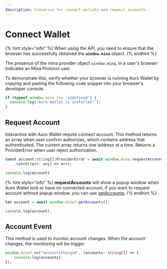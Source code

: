 ```yaml
---
description: Scenarios for connect wallets and request accounts.
---
```


# Connect Wallet

{% hint style="info" %}
When using the API, you need to ensure that the browser has successfully obtained the **`window.mina`** object.
{% endhint %}

The presence of the mina provider object `window.mina`, in a user's browser indicates an Mina Protocol user.

To demonstrate this, verify whether your browser is running Auro Wallet by copying and pasting the following code snippet into your browser's developer console.

```javascript
if (typeof window.mina !== 'undefined') {
  console.log('Auro Wallet is installed!');
}
```

## Request Account

Interactive with Auro Wallet require connect account. This method returns an array when user confirm authorizes, which contains address that authenticated. The current array returns one address at a time. Returns a ProviderError when user reject authorization.

```typescript
const account:string[]|ProviderError = await window.mina.requestAccounts()
    .catch((err: any) => err);

console.log(account)
```

{% hint style="info" %}
**requestAccounts** will show a popup window when Auro Wallet lock or have no connected account, if you want to request account without popup window. you can use [getAccounts](../reference/api-reference/methods/mina\_accounts.md).
{% endhint %}

```javascript
let account = await window.mina?.getAccounts();

console.log(account);
```

## Account Event

This method is used to monitor account changes. When the account changes, the monitoring will be trigger.

```typescript
window.mina?.on("accountsChanged", (accounts: string[]) => {
    console.log(accounts);
});
```
